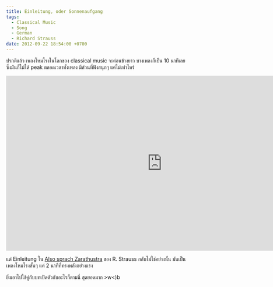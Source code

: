 ```yaml
---
title: Einleitung, oder Sonnenaufgang
tags:
  - Classical Music
  - Song
  - German
  - Richard Strauss
date: 2012-09-22 18:54:00 +0700
---
```


ปรกติแล้ว เพลงโหมโรงในโลกของ classical music จะค่อนข้างยาว บางเพลงก็เป็น 10 นาทีเลย ซึ่งมันก็ไม่ได้ peak ตลอดเวลาทั้งเพลง มีส่วนที่ฟังสนุกๆ แค่ไม่เท่าไหร่

<iframe width="853" height="480" src="https://www.youtube.com/embed/e-QFj59PON4" frameborder="0" allowfullscreen></iframe>

แต่ Einleitung ใน [Also sprach Zarathustra][] ของ R. Strauss กลับไม่ใช่อย่างนั้น มันเป็นเพลงโหมโรงสั้นๆ แค่ 2 นาทีที่ทรงพลังอย่างแรง

ยิ่งเอาไปใช้คู่กับบทเปิดตัวกับอะไรก็ตามนี่ สุดยอดมาก >w<)b


[Also sprach Zarathustra]: //en.wikipedia.org/wiki/Also_sprach_Zarathustra_(Strauss)
